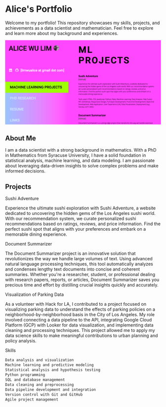# Alice's Portfolio

Welcome to my portfolio! This repository showcases my skills, projects, and achievements as a data scientist and mathematician. Feel free to explore and learn more about my background and experiences.


<img src="screenshot.png">

## About Me

I am a data scientist with a strong background in mathematics. With a PhD in Mathematics from Syracuse University, I have a solid foundation in statistical analysis, machine learning, and data modeling. I am passionate about leveraging data-driven insights to solve complex problems and make informed decisions.

## Projects

Sushi Adventure

Experience the ultimate sushi exploration with Sushi Adventure, a website dedicated to uncovering the hidden gems of the Los Angeles sushi world. With our recommendation system, we curate personalized sushi recommendations based on ratings, reviews, and price information. Find the perfect sushi spot that aligns with your preferences and embark on a memorable dining experience.


Document Summarizer

The Document Summarizer project is an innovative solution that revolutionizes the way we handle large volumes of text. Using advanced natural language processing techniques, this tool automatically analyzes and condenses lengthy text documents into concise and coherent summaries. Whether you're a researcher, student, or professional dealing with research papers, reports, or articles, Document Summarizer saves you precious time and effort by distilling crucial insights quickly and accurately.


Visualization of Parking Data

As a volunteer with Hack for LA, I contributed to a project focused on visualizing parking data to understand the effects of parking policies on a neighborhood-by-neighborhood basis in the City of Los Angeles. My role involved connecting a data pipeline to the API, integrating Google Cloud Platform (GCP) with Looker for data visualization, and implementing data cleaning and processing techniques. This project allowed me to apply my data science skills to make meaningful contributions to urban planning and policy analysis.


Skills

    Data analysis and visualization
    Machine learning and predictive modeling
    Statistical analysis and hypothesis testing
    Python programming
    SQL and database management
    Data cleaning and preprocessing
    Data pipeline development and integration
    Version control with Git and GitHub
    Agile project management